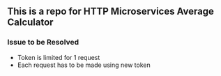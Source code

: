 ## This is a repo for HTTP Microservices Average Calculator
### Issue to be Resolved
- Token is limited for 1 request
- Each request has to be made using new token